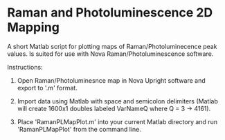 # Raman and Photoluminescence 2D Mapping

A short Matlab script for plotting maps of Raman/Photoluminecence peak values. 
Is suited for use with Nova Raman/Photoluminescence software.

Instructions:

1. Open Raman/Photoluminesnce map in Nova Upright software and export to
'.m' format.

2. Import data using Matlab with space and semicolon delimiters (Matlab
will create 1600x1 doubles labeled VarNameQ where Q = 3 -> 4161).

3. Place 'RamanPLMapPlot.m' into your current Matlab directory and run
'RamanPLMapPlot' from the command line.
